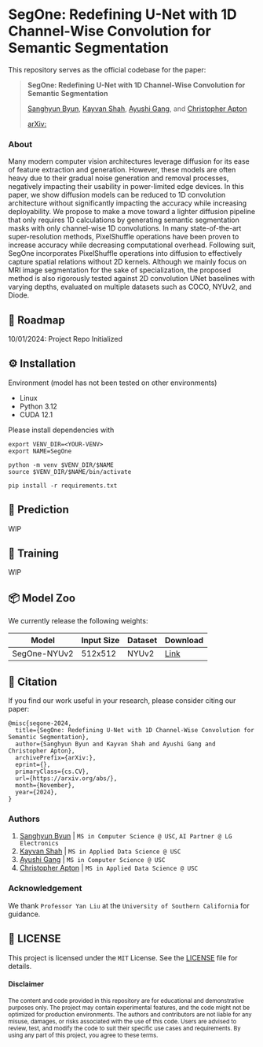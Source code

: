 # SegOne: Redefining U-Net with 1D Channel-Wise Convolution for Semantic Segmentation

This repository serves as the official codebase for the paper:
> **SegOne: Redefining U-Net with 1D Channel-Wise Convolution for Semantic Segmentation**
>
> [Sanghyun Byun](https://shbyun080.github.io/), [Kayvan Shah](https://github.com/KayvanShah1), [Ayushi Gang](https://github.com/), and [Christopher Apton](https://github.com/chrisapton)
>
> [arXiv:](/)

### About
Many modern computer vision architectures leverage diffusion for its ease of feature extraction and generation. However, these models are often heavy due to their gradual noise generation and removal processes, negatively impacting their usability in power-limited edge devices. In this paper, we show diffusion models can be reduced to 1D convolution architecture without significantly impacting the accuracy while increasing deployability. We propose to make a move toward a lighter diffusion pipeline that only requires 1D calculations by generating semantic segmentation masks with only channel-wise 1D convolutions. In many state-of-the-art super-resolution methods, PixelShuffle operations have been proven to increase accuracy while decreasing computational overhead. Following suit, SegOne incorporates PixelShuffle operations into diffusion to effectively capture spatial relations without 2D kernels. Although we mainly focus on MRI image segmentation for the sake of specialization, the proposed method is also rigorously tested against 2D convolution UNet baselines with varying depths, evaluated on multiple datasets such as COCO, NYUv2, and Diode. 

## 🚧 Roadmap
10/01/2024: Project Repo Initialized

## ⚙️ Installation
Environment (model has not been tested on other environments)
- Linux
- Python 3.12
- CUDA 12.1

Please install dependencies with
```
export VENV_DIR=<YOUR-VENV>
export NAME=SegOne

python -m venv $VENV_DIR/$NAME
source $VENV_DIR/$NAME/bin/activate

pip install -r requirements.txt
```

## 🤖 Prediction
WIP

## 🦾 Training
WIP

## 📦 Model Zoo
We currently release the following weights:

|Model         |Input Size|Dataset   |Download    |
|--------------|----------|----------|------------|
|SegOne-NYUv2  |512x512   |NYUv2     |[Link]()    |

## 📜 Citation
If you find our work useful in your research, please consider citing our paper:
```
@misc{segone-2024,
  title={SegOne: Redefining U-Net with 1D Channel-Wise Convolution for Semantic Segmentation},
  author={Sanghyun Byun and Kayvan Shah and Ayushi Gang and Christopher Apton},
  archivePrefix={arXiv:},
  eprint={},
  primaryClass={cs.CV},
  url={https://arxiv.org/abs/}, 
  month={November},
  year={2024},
}
```

### Authors
1. [Sanghyun Byun](https://shbyun080.github.io/) | `MS in Computer Science @ USC`, `AI Partner @ LG Electronics`
3. [Kayvan Shah](https://github.com/KayvanShah1) | `MS in Applied Data Science @ USC`
2. [Ayushi Gang](https://github.com/ayu-04) | `MS in Computer Science @ USC`
4. [Christopher Apton](https://github.com/chrisapton) | `MS in Applied Data Science @ USC`

### Acknowledgement
We thank `Professor Yan Liu` at the `University of Southern California` for guidance.

## 🪪 LICENSE
This project is licensed under the `MIT` License. See the [LICENSE](LICENSE) file for details.

#### Disclaimer
<sub>
The content and code provided in this repository are for educational and demonstrative purposes only. The project may contain experimental features, and the code might not be optimized for production environments. The authors and contributors are not liable for any misuse, damages, or risks associated with the use of this code. Users are advised to review, test, and modify the code to suit their specific use cases and requirements. By using any part of this project, you agree to these terms.
</sub>
